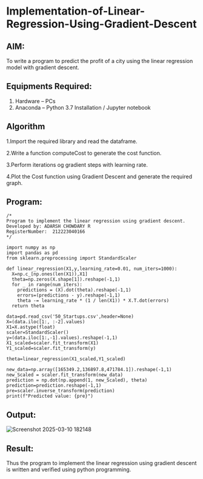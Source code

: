 # Implementation-of-Linear-Regression-Using-Gradient-Descent

## AIM:
To write a program to predict the profit of a city using the linear regression model with gradient descent.

## Equipments Required:
1. Hardware – PCs
2. Anaconda – Python 3.7 Installation / Jupyter notebook

## Algorithm

1.Import the required library and read the dataframe.

2.Write a function computeCost to generate the cost function.

3.Perform iterations og gradient steps with learning rate.

4.Plot the Cost function using Gradient Descent and generate the required graph. 

## Program:
```
/*
Program to implement the linear regression using gradient descent.
Developed by: ADARSH CHOWDARY R
RegisterNumber:  212223040166
*/
```

```
import numpy as np
import pandas as pd
from sklearn.preprocessing import StandardScaler

def linear_regression(X1,y,learning_rate=0.01, num_iters=1000):
  X=np.c_[np.ones(len(X1)),X1]
  theta=np.zeros(X.shape[1]).reshape(-1,1)
  for _ in range(num_iters):
    predictions = (X).dot(theta).reshape(-1,1)
    errors=(predictions - y).reshape(-1,1)
    theta -= learning_rate * (1 / len(X1)) * X.T.dot(errors)
  return theta

data=pd.read_csv('50_Startups.csv',header=None)
X=(data.iloc[1:, :-2].values)
X1=X.astype(float)
scaler=StandardScaler()
y=(data.iloc[1:,-1].values).reshape(-1,1)
X1_scaled=scaler.fit_transform(X1)
Y1_scaled=scaler.fit_transform(y)

theta=linear_regression(X1_scaled,Y1_scaled)

new_data=np.array([165349.2,136897.8,471784.1]).reshape(-1,1)
new_Scaled = scaler.fit_transform(new_data)
prediction = np.dot(np.append(1, new_Scaled), theta)
prediction=prediction.reshape(-1,1)
pre=scaler.inverse_transform(prediction)
print(f"Predicted value: {pre}")

```

## Output:

![Screenshot 2025-03-10 182148](https://github.com/user-attachments/assets/ec17d221-928e-4dd5-8855-8a608ad39ddb)



## Result:
Thus the program to implement the linear regression using gradient descent is written and verified using python programming.
